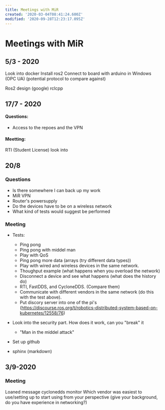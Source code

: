 ```yaml
---
title: Meetings with MiR
created: '2020-03-04T08:41:24.600Z'
modified: '2020-09-28T12:23:17.095Z'
---
```


# Meetings with MiR

## 5/3 - 2020
Look into docker
Install ros2 
Connect to board with arduino in Windows
(OPC UA) (potential protocol to compare against)

Ros2 design (google)
rclcpp

## 17/7 - 2020
#### Questions:
- Access to the repoes and the VPN

#### Meetting:
RTI (Student License) look into

## 20/8
### Questions
- Is there somewhere I can back up my work
- MiR VPN
- Router's powersupply
- Do the devices have to be on a wireless network
- What kind of tests would suggest be performed

### Meeting
 - Tests:
    - Ping pong
    - Ping pong with middel man
    - Play with QoS
    - Ping pong more data (arrays (try different data types))
    - Play with wired and wireless devices in the same network.
    - Thoughput example (what happens when you overload the network)
    - Disconnect a device and see what happens (what does the history do)
    - RTI, FastDDS, and CycloneDDS. (Compare them)
    - Communicate with different vendors in the same network (do this with the test above).
    - Put discory server into one of the pi's (https://discourse.ros.org/t/robotics-distributed-system-based-on-kubernetes/12558/76)

  - Look into the security part. How does it work, can you "break" it
    - "Man in the middel attack"

  - Set up github
  - sphinx (markdown)

## 3/9-2020

### Meeting
Loaned message
cyclonedds monitor
Which vendor was easiest to use/setting up to start using from your perspective (give your background, do you have experience in networking?)


